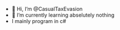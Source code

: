 - 👋 Hi, I’m @CasualTaxEvasion
- 🌱 I’m currently learning abselutely nothing
- I mainly program in c#

<!---
CasualTaxEvasion/CasualTaxEvasion is a ✨ special ✨ repository because its `README.md` (this file) appears on your GitHub profile.
You can click the Preview link to take a look at your changes.
--->
